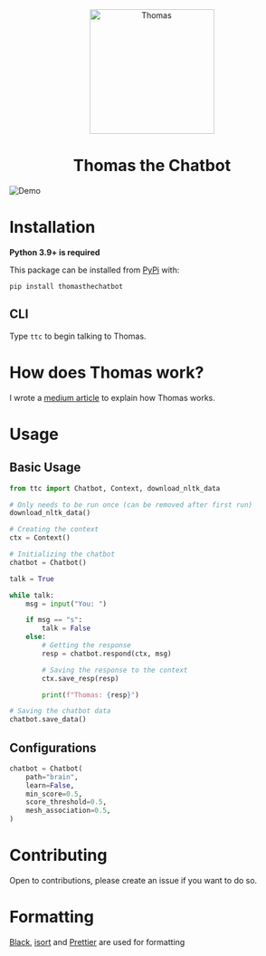 <div align="center">
    <img src="https://i.imgur.com/hA9YF2s.png" alt="Thomas" width="220" height="220">
    <h1>Thomas the Chatbot</h1>
</div>

![Demo](https://i.imgur.com/Jet4UGh.gif)

# Installation

**Python 3.9+ is required**

This package can be installed from [PyPi](https://pypi.org/project/thomasthechatbot/) with:

```
pip install thomasthechatbot
```

## CLI

Type `ttc` to begin talking to Thomas.

# How does Thomas work?

I wrote a [medium article](https://medium.com/@principle105/creating-a-python-chatbot-that-learns-as-you-speak-to-it-60b305d8f68f) to explain how Thomas works.

# Usage

## Basic Usage

```py
from ttc import Chatbot, Context, download_nltk_data

# Only needs to be run once (can be removed after first run)
download_nltk_data()

# Creating the context
ctx = Context()

# Initializing the chatbot
chatbot = Chatbot()

talk = True

while talk:
    msg = input("You: ")

    if msg == "s":
        talk = False
    else:
        # Getting the response
        resp = chatbot.respond(ctx, msg)

        # Saving the response to the context
        ctx.save_resp(resp)

        print(f"Thomas: {resp}")

# Saving the chatbot data
chatbot.save_data()
```

## Configurations

```py
chatbot = Chatbot(
    path="brain",
    learn=False,
    min_score=0.5,
    score_threshold=0.5,
    mesh_association=0.5,
)
```

# Contributing

Open to contributions, please create an issue if you want to do so.

# Formatting

[Black](https://github.com/psf/black), [isort](https://github.com/PyCQA/isort) and [Prettier](https://prettier.io/) are used for formatting
